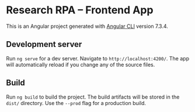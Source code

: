 # Research RPA – Frontend App

This is an Angular project generated with [Angular CLI](https://github.com/angular/angular-cli) version 7.3.4. 

## Development server

Run `ng serve` for a dev server. Navigate to `http://localhost:4200/`. The app will automatically reload if you change any of the source files.

## Build

Run `ng build` to build the project. The build artifacts will be stored in the `dist/` directory. Use the `--prod` flag for a production build.
